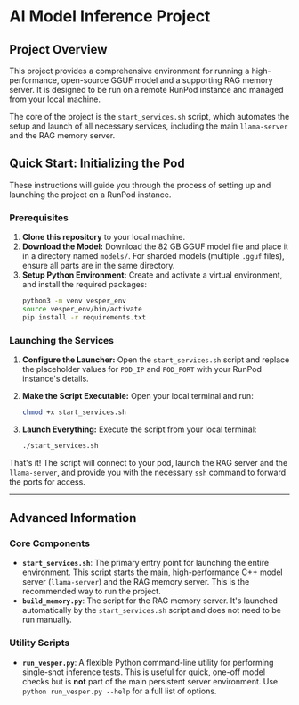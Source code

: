 # AI Model Inference Project

## Project Overview

This project provides a comprehensive environment for running a high-performance, open-source GGUF model and a supporting RAG memory server. It is designed to be run on a remote RunPod instance and managed from your local machine.

The core of the project is the `start_services.sh` script, which automates the setup and launch of all necessary services, including the main `llama-server` and the RAG memory server.

## Quick Start: Initializing the Pod

These instructions will guide you through the process of setting up and launching the project on a RunPod instance.

### Prerequisites

1.  **Clone this repository** to your local machine.
2.  **Download the Model:** Download the 82 GB GGUF model file and place it in a directory named `models/`. For sharded models (multiple `.gguf` files), ensure all parts are in the same directory.
3.  **Setup Python Environment:** Create and activate a virtual environment, and install the required packages:
    ```bash
    python3 -m venv vesper_env
    source vesper_env/bin/activate
    pip install -r requirements.txt
    ```

### Launching the Services

1.  **Configure the Launcher:**
    Open the `start_services.sh` script and replace the placeholder values for `POD_IP` and `POD_PORT` with your RunPod instance's details.

2.  **Make the Script Executable:**
    Open your local terminal and run:
    ```bash
    chmod +x start_services.sh
    ```

3.  **Launch Everything:**
    Execute the script from your local terminal:
    ```bash
    ./start_services.sh
    ```

That's it! The script will connect to your pod, launch the RAG server and the `llama-server`, and provide you with the necessary `ssh` command to forward the ports for access.

---

## Advanced Information

### Core Components

*   **`start_services.sh`**: The primary entry point for launching the entire environment. This script starts the main, high-performance C++ model server (`llama-server`) and the RAG memory server. This is the recommended way to run the project.
*   **`build_memory.py`**: The script for the RAG memory server. It's launched automatically by the `start_services.sh` script and does not need to be run manually.

### Utility Scripts

*   **`run_vesper.py`**: A flexible Python command-line utility for performing single-shot inference tests. This is useful for quick, one-off model checks but is **not** part of the main persistent server environment. Use `python run_vesper.py --help` for a full list of options.
